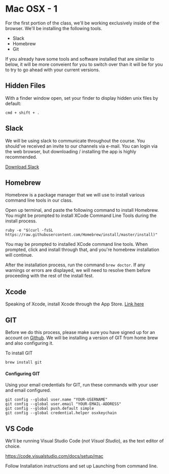 # Mac OSX - 1

For the first portion of the class, we'll be working exclusively inside of the browser. We'll be installing the following tools.

* Slack
* Homebrew
* Git

If you already have some tools and software installed that are similar to below, it will be more conveient for you to switch over than it will be for you to try to go ahead with your current versions.

## Hidden Files

With a finder window open, set your finder to display hidden unix files by default:

```text
cmd + shift + .
```

## Slack

We will be using slack to communicate throughout the course. You should've received an invite to our channels via e-mail. You can login via the web browser, but downloading / installing the app is highly recommended.

[Download Slack](https://slack.com/downloads)

## Homebrew

Homebrew is a package manager that we will use to install various command line tools in our class.

Open up terminal, and paste the following command to install Homebrew. You might be prompted to install XCode Command Line Tools during the install process.

```text
ruby -e "$(curl -fsSL https://raw.githubusercontent.com/Homebrew/install/master/install)"
```

You may be prompted to installed XCode command line tools. When prompted, click and install through that, and you're homebrew installation will continue.

After the installation process, run the command `brew doctor`. If any warnings or errors are displayed, we will need to resolve them before proceeding with the rest of the install fest.

## Xcode

Speaking of Xcode, install Xcode through the App Store. [Link here](https://itunes.apple.com/us/app/xcode/id497799835?mt=12)

## GIT

Before we do this process, please make sure you have signed up for an account on [Github](http://www.github.com). We will be installing a version of GIT from home brew and also configuring it.

To install GIT

```text
brew install git
```

#### Configuring GIT

Using your email credentials for GIT, run these commands with your user and email configured.

```text
git config --global user.name "YOUR-USERNAME"
git config --global user.email "YOUR-EMAIL-ADDRESS"
git config --global push.default simple
git config --global credential.helper osxkeychain
```

## VS Code
We'll be running Visual Studio Code (*not Visual Studio*), as the text editor of choice.

https://code.visualstudio.com/docs/setup/mac

Follow Installation instructions and set up Launching from command line.